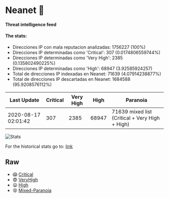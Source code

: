 # Neanet :hocho:
#### Threat intelligence feed
#### The stats:

- Direcciones IP con mala reputacion analizadas: 1756227 (100%)
- Direcciones IP determinadas como 'Critical':  307 (0.0174806559744%)
- Direcciones IP determinadas como 'Very High':  2385 (0.135802490225%)
- Direcciones IP determinadas como 'High':  68947 (3.92585924257)
- Total de direcciones IP indexadas en Neanet:  71639 (4.07914238877%)
- Total de direcciones IP descartadas en Neanet:  1684588 (95.9208576112%)

| Last Update | Critical | Very High | High | Paranoia |
| --- | --- | --- | --- | --- |
| 2020-08-17 02:01:42 | 307 | 2385 | 68947 | 71639 mixed list (Critical + Very High + High)|

![Stats](https://docs.google.com/spreadsheets/d/e/2PACX-1vSnaNMIXVabIpDJjufMlzH7poXnshF3mgd8Is1g9ytUEzVsP5my4Trn8f-xkoLLQ38xpL3HtmUexLo6/pubchart?oid=501124687&format=image)

For the historical stats go to: [link](/stats.csv)
## Raw
- :scream: [Critical](https://raw.githubusercontent.com/JavaGarcia/Neanet/master/blacklists/neanet_critical.txt)
- :fearful: [VeryHigh](https://raw.githubusercontent.com/JavaGarcia/Neanet/master/blacklists/neanet_veryHigh.txtt)
- :frowning: [High](https://raw.githubusercontent.com/JavaGarcia/Neanet/master/blacklists/neanet_high.txt)
- :dizzy_face: [Mixed-Paranoia](https://raw.githubusercontent.com/JavaGarcia/Neanet/master/blacklists/neanet_all.txt)












































































































































































































































